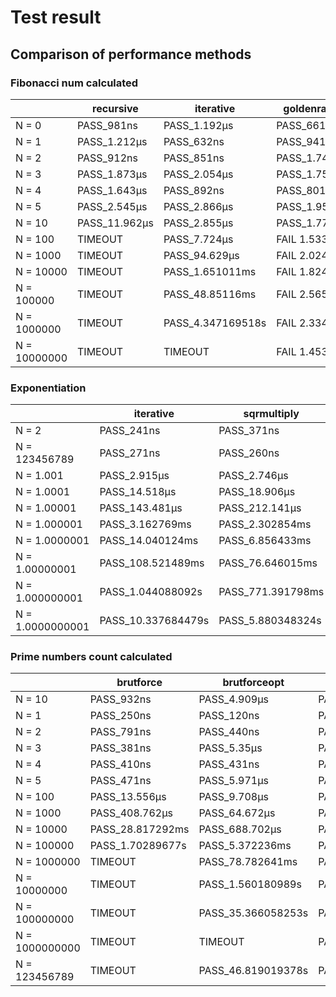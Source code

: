 # Test result
## Comparison of performance methods
### Fibonacci num calculated
|              | recursive      | iterative          | goldenratio   | matrix             |
| ------       | ------         | ------             | ------        | ------             |
|N = 0         | PASS_981ns     | PASS_1.192µs       | PASS_661ns    | PASS_331ns         |
|N = 1         | PASS_1.212µs   | PASS_632ns         | PASS_941ns    | PASS_3.186µs       |
|N = 2         | PASS_912ns     | PASS_851ns         | PASS_1.743µs  | PASS_12.283µs      |
|N = 3         | PASS_1.873µs   | PASS_2.054µs       | PASS_1.754µs  | PASS_15.399µs      |
|N = 4         | PASS_1.643µs   | PASS_892ns         | PASS_801ns    | PASS_6.914µs       |
|N = 5         | PASS_2.545µs   | PASS_2.866µs       | PASS_1.953µs  | PASS_16.01µs       |
|N = 10        | PASS_11.962µs  | PASS_2.855µs       | PASS_1.773µs  | PASS_10.86µs       |
|N = 100       | TIMEOUT        | PASS_7.724µs       | FAIL 1.533µs  | PASS_33.934µs      |
|N = 1000      | TIMEOUT        | PASS_94.629µs      | FAIL 2.024µs  | PASS_82.706µs      |
|N = 10000     | TIMEOUT        | PASS_1.651011ms    | FAIL 1.824µs  | PASS_145.756µs     |
|N = 100000    | TIMEOUT        | PASS_48.85116ms    | FAIL 2.565µs  | PASS_4.843346ms    |
|N = 1000000   | TIMEOUT        | PASS_4.347169518s  | FAIL 2.334µs  | PASS_90.09826ms    |
|N = 10000000  | TIMEOUT        | TIMEOUT            | FAIL 1.453µs  | PASS_2.689663942s  |
### Exponentiation
|                  | iterative           | sqrmultiply        | binary      |
| ------           | ------              | ------             | ------      |
|N = 2             | PASS_241ns          | PASS_371ns         | PASS_140ns  |
|N = 123456789     | PASS_271ns          | PASS_260ns         | PASS_110ns  |
|N = 1.001         | PASS_2.915µs        | PASS_2.746µs       | PASS_150ns  |
|N = 1.0001        | PASS_14.518µs       | PASS_18.906µs      | PASS_170ns  |
|N = 1.00001       | PASS_143.481µs      | PASS_212.141µs     | PASS_421ns  |
|N = 1.000001      | PASS_3.162769ms     | PASS_2.302854ms    | PASS_531ns  |
|N = 1.0000001     | PASS_14.040124ms    | PASS_6.856433ms    | PASS_220ns  |
|N = 1.00000001    | PASS_108.521489ms   | PASS_76.646015ms   | PASS_280ns  |
|N = 1.000000001   | PASS_1.044088092s   | PASS_771.391798ms  | PASS_471ns  |
|N = 1.0000000001  | PASS_10.337684479s  | PASS_5.880348324s  | PASS_711ns  |
### Prime numbers count calculated
|                | brutforce         | brutforceopt        | erat                | eratmem             | eratopt           |
| ------         | ------            | ------              | ------              | ------              | ------            |
|N = 10          | PASS_932ns        | PASS_4.909µs        | PASS_1.012µs        | PASS_752ns          | PASS_1.693µs      |
|N = 1           | PASS_250ns        | PASS_120ns          | PASS_271ns          | PASS_241ns          | PASS_421ns        |
|N = 2           | PASS_791ns        | PASS_440ns          | PASS_80ns           | PASS_441ns          | PASS_351ns        |
|N = 3           | PASS_381ns        | PASS_5.35µs         | PASS_632ns          | PASS_1.062µs        | PASS_1.132µs      |
|N = 4           | PASS_410ns        | PASS_431ns          | PASS_671ns          | PASS_772ns          | PASS_380ns        |
|N = 5           | PASS_471ns        | PASS_5.971µs        | PASS_531ns          | PASS_572ns          | PASS_1.162µs      |
|N = 100         | PASS_13.556µs     | PASS_9.708µs        | PASS_1.082µs        | PASS_1.533µs        | PASS_6.182µs      |
|N = 1000        | PASS_408.762µs    | PASS_64.672µs       | PASS_14.929µs       | PASS_26.971µs       | PASS_15.339µs     |
|N = 10000       | PASS_28.817292ms  | PASS_688.702µs      | PASS_67.227µs       | PASS_154.232µs      | PASS_91.092µs     |
|N = 100000      | PASS_1.70289677s  | PASS_5.372236ms     | PASS_341.265µs      | PASS_563.275µs      | PASS_1.336226ms   |
|N = 1000000     | TIMEOUT           | PASS_78.782641ms    | PASS_6.346719ms     | PASS_5.73288ms      | PASS_7.623172ms   |
|N = 10000000    | TIMEOUT           | PASS_1.560180989s   | PASS_77.795698ms    | PASS_70.098064ms    | PASS_73.945879ms  |
|N = 100000000   | TIMEOUT           | PASS_35.366058253s  | PASS_1.369013744s   | PASS_1.387902429s   | PASS_739.86973ms  |
|N = 1000000000  | TIMEOUT           | TIMEOUT             | PASS_14.814265515s  | PASS_19.697557496s  | PASS_7.73532167s  |
|N = 123456789   | TIMEOUT           | PASS_46.819019378s  | PASS_1.660091147s   | PASS_1.859342747s   | PASS_887.80268ms  |
